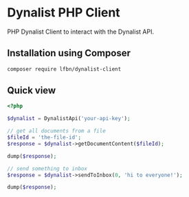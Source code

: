 # Dynalist PHP Client

PHP Dynalist Client to interact with the Dynalist API.

## Installation using Composer

```sh
composer require lfbn/dynalist-client
```

## Quick view

```php
<?php

$dynalist = DynalistApi('your-api-key');

// get all documents from a file
$fileId = 'the-file-id';
$response = $dynalist->getDocumentContent($fileId);

dump($response);

// send something to inbox
$response = $dynalist->sendToInbox(0, 'hi to everyone!');

dump($response);
```
